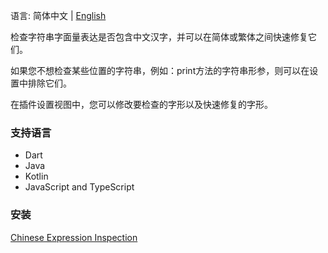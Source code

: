 语言: 简体中文 | [English](./README.md)

检查字符串字面量表达是否包含中文汉字，并可以在简体或繁体之间快速修复它们。

如果您不想检查某些位置的字符串，例如：print方法的字符串形参，则可以在设置中排除它们。

在插件设置视图中，您可以修改要检查的字形以及快速修复的字形。

### 支持语言
- Dart
- Java
- Kotlin
- JavaScript and TypeScript

### 安装
[Chinese Expression Inspection](https://plugins.jetbrains.com/plugin/26834-chinese-expression-inspection)